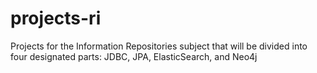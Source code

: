 # projects-ri
Projects for the Information Repositories subject that will be divided into four designated parts: JDBC, JPA, ElasticSearch, and Neo4j
